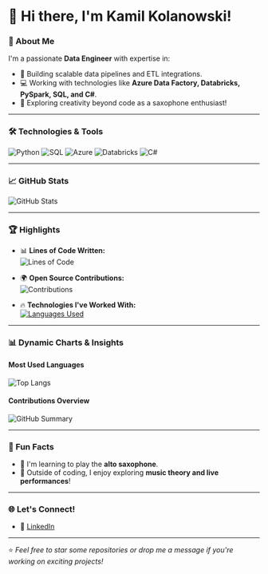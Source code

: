 
# 👋 Hi there, I'm Kamil Kolanowski!

### 🌟 About Me
I'm a passionate **Data Engineer** with expertise in:
- 🚀 Building scalable data pipelines and ETL integrations.
- 💻 Working with technologies like **Azure Data Factory, Databricks, PySpark, SQL, and C#**.
- 🎷 Exploring creativity beyond code as a saxophone enthusiast!

---

### 🛠️ Technologies & Tools

![Python](https://img.shields.io/badge/Python-3776AB?style=for-the-badge&logo=python&logoColor=white)
![SQL](https://img.shields.io/badge/SQL-4479A1?style=for-the-badge&logo=postgresql&logoColor=white)
![Azure](https://img.shields.io/badge/Azure-0078D4?style=for-the-badge&logo=microsoftazure&logoColor=white)
![Databricks](https://img.shields.io/badge/Databricks-EB3C00?style=for-the-badge&logo=databricks&logoColor=white)
![C#](https://img.shields.io/badge/C%23-239120?style=for-the-badge&logo=csharp&logoColor=white)

---

### 📈 GitHub Stats

  <img src="https://github-readme-stats.vercel.app/api?username=KamilKolanowski&show_icons=true&theme=radical&count_private=true" alt="GitHub Stats" />

---

### 🏆 Highlights

- 📊 **Lines of Code Written:**  
  ![Lines of Code](https://img.shields.io/badge/Lines%20of%20Code-500k+-brightgreen)

- 🌍 **Open Source Contributions:**  
  ![Contributions](https://img.shields.io/badge/Open%20Source-Contributor-blue)

- 🔥 **Technologies I've Worked With:**  
  [![Languages Used](https://skillicons.dev/icons?i=python,azure,cs,dotnet,pycharm,rider)](https://skillicons.dev)

---

### 📊 Dynamic Charts & Insights

#### Most Used Languages

![Top Langs](https://github-readme-stats.vercel.app/api/top-langs/?username=KamilKolanowski&layout=compact&theme=radical&langs_count=6)
#### Contributions Overview

  <img src="https://github-profile-summary-cards.vercel.app/api/cards/profile-details?username=KamilKolanowski&theme=radical" alt="GitHub Summary" />

---
### 🎷 Fun Facts

- 🎵 I'm learning to play the **alto saxophone**.  
- 🎯 Outside of coding, I enjoy exploring **music theory and live performances**!
---

### 🌐 Let's Connect!

- 💼 [LinkedIn](https://www.linkedin.com/in/κamil-κοlanοwski-507054171/)

---

⭐️ *Feel free to star some repositories or drop me a message if you're working on exciting projects!*

